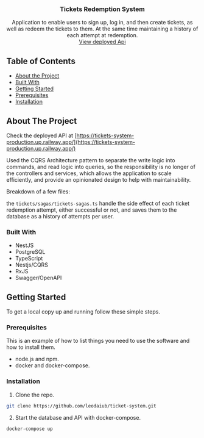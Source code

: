 <p align="center">
  <a href="https://github.com/leodaiub/ticket-system">
  </a>

  <h3 align="center">Tickets Redemption System</h3>

  <p align="center">
   Application to enable users to sign up, log in, and then create tickets, as well as redeem the tickets to them. At the same
   time maintaining a history of each attempt at redemption.
    <br />
    <a href="https://tickets-system-production.up.railway.app/">View deployed Api</a>
  </p>
</p>



<!-- TABLE OF CONTENTS -->
## Table of Contents

  * [About the Project](#about-the-project)
  * [Built With](#built-with)
  * [Getting Started](#getting-started)
  * [Prerequisites](#prerequisites)
  * [Installation](#installation)


<!-- ABOUT THE PROJECT -->
## About The Project
Check the deployed API at [https://tickets-system-production.up.railway.app/](https://tickets-system-production.up.railway.app/)

Used the CQRS Architecture pattern to separate the write logic into commands, and read logic into queries, so the responsibility is no longer of the controllers and services, which allows the application to scale efficiently, and provide an opinionated design to help with maintainability.

Breakdown of a few files:

the `tickets/sagas/tickets-sagas.ts` handle the side effect of each ticket redemption attempt, either successful or not, and saves them to the database as a history of attempts per user.

### Built With

* NestJS
* PostgreSQL
* TypeScript
* Nestjs/CQRS
* RxJS
* Swagger/OpenAPI

## Getting Started

To get a local copy up and running follow these simple steps.

### Prerequisites

This is an example of how to list things you need to use the software and how to install them.

* node.js and npm.
* docker and docker-compose.

### Installation

1. Clone the repo.
```sh
git clone https://github.com/leodaiub/ticket-system.git
```

2. Start the database and API with docker-compose.
```sh
docker-compose up
```